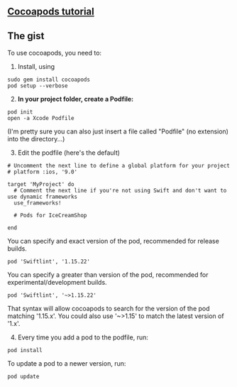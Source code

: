
## [Cocoapods tutorial](https://www.raywenderlich.com/626-cocoapods-tutorial-for-swift-getting-started)

## The gist

To use cocoapods, you need to:
1. Install, using 
```
sudo gem install cocoapods
pod setup --verbose
```
2. **In your project folder, create a Podfile:**
```
pod init
open -a Xcode Podfile
```
(I'm pretty sure you can also just insert a file called "Podfile" (no extension) into the directory...)

3. Edit the podfile (here's the default)
```
# Uncomment the next line to define a global platform for your project
# platform :ios, '9.0'

target 'MyProject' do
  # Comment the next line if you're not using Swift and don't want to use dynamic frameworks
  use_frameworks!

  # Pods for IceCreamShop

end
```
You can specify and exact version of the pod, recommended for release builds. 

```pod 'Swiftlint', '1.15.22'```

You can specify a greater than version of the pod, recommended for experimental/development builds.  

```pod 'Swiftlint', '~>1.15.22'```

That syntax will allow cocoapods to search for the version of the pod matching '1.15.x'. You could also use '~>1.15' to match the latest version of '1.x'. 

4. Every time you add a pod to the podfile, run:
```
pod install
```
To update a pod to a newer version, run:
```
pod update
```
